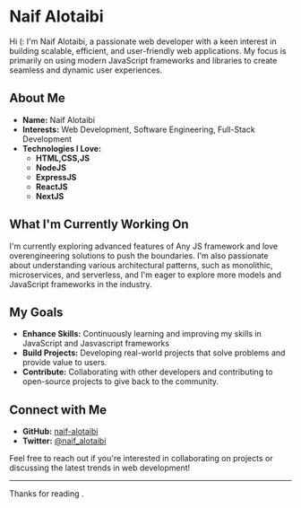 # Naif Alotaibi

Hi (: I'm Naif Alotaibi, a passionate web developer with a keen interest in building scalable, efficient, and user-friendly web applications. My focus is primarily on using modern JavaScript frameworks and libraries to create seamless and dynamic user experiences.

## About Me

- **Name:** Naif Alotaibi
- **Interests:** Web Development, Software Engineering, Full-Stack Development
- **Technologies I Love:**
  - **HTML,CSS,JS**
  - **NodeJS**
  - **ExpressJS**
  - **ReactJS**
  - **NextJS**

## What I'm Currently Working On

I'm currently exploring advanced features of Any JS framework and love overengineering solutions to push the boundaries. I'm also passionate about understanding various architectural patterns, such as monolithic, microservices, and serverless, and I'm eager to explore more models and JavaScript frameworks in the industry.

## My Goals

- **Enhance Skills:** Continuously learning and improving my skills in JavaScript and Jasvascript frameworks
- **Build Projects:** Developing real-world projects that solve problems and provide value to users.
- **Contribute:** Collaborating with other developers and contributing to open-source projects to give back to the community.

## Connect with Me

- **GitHub:** [naif-alotaibi](https://github.com/NaifIT11)
- **Twitter:** [@naif_alotaibi](https://twitter.com/NaifIT11)

Feel free to reach out if you're interested in collaborating on projects or discussing the latest trends in web development!

---

Thanks for reading .
